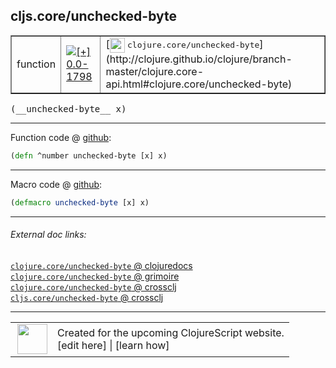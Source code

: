## cljs.core/unchecked-byte



 <table border="1">
<tr>
<td>function</td>
<td><a href="https://github.com/cljsinfo/cljs-api-docs/tree/0.0-1798"><img valign="middle" alt="[+] 0.0-1798" title="Added in 0.0-1798" src="https://img.shields.io/badge/+-0.0--1798-lightgrey.svg"></a> </td>
<td>
[<img height="24px" valign="middle" src="http://i.imgur.com/1GjPKvB.png"> <samp>clojure.core/unchecked-byte</samp>](http://clojure.github.io/clojure/branch-master/clojure.core-api.html#clojure.core/unchecked-byte)
</td>
</tr>
</table>


 <samp>
(__unchecked-byte__ x)<br>
</samp>

---







Function code @ [github](https://github.com/clojure/clojurescript/blob/r3115/src/cljs/cljs/core.cljs#L2211):

```clj
(defn ^number unchecked-byte [x] x)
```

<!--
Repo - tag - source tree - lines:

 <pre>
clojurescript @ r3115
└── src
    └── cljs
        └── cljs
            └── <ins>[core.cljs:2211](https://github.com/clojure/clojurescript/blob/r3115/src/cljs/cljs/core.cljs#L2211)</ins>
</pre>

-->

---

Macro code @ [github](https://github.com/clojure/clojurescript/blob/r3115/src/clj/cljs/core.clj#L384):

```clj
(defmacro unchecked-byte [x] x)
```

<!--
Repo - tag - source tree - lines:

 <pre>
clojurescript @ r3115
└── src
    └── clj
        └── cljs
            └── <ins>[core.clj:384](https://github.com/clojure/clojurescript/blob/r3115/src/clj/cljs/core.clj#L384)</ins>
</pre>
-->

---


###### External doc links:

[`clojure.core/unchecked-byte` @ clojuredocs](http://clojuredocs.org/clojure.core/unchecked-byte)<br>
[`clojure.core/unchecked-byte` @ grimoire](http://conj.io/store/v1/org.clojure/clojure/1.7.0-beta3/clj/clojure.core/unchecked-byte/)<br>
[`clojure.core/unchecked-byte` @ crossclj](http://crossclj.info/fun/clojure.core/unchecked-byte.html)<br>
[`cljs.core/unchecked-byte` @ crossclj](http://crossclj.info/fun/cljs.core.cljs/unchecked-byte.html)<br>

---

 <table>
<tr><td>
<img valign="middle" align="right" width="48px" src="http://i.imgur.com/Hi20huC.png">
</td><td>
Created for the upcoming ClojureScript website.<br>
[edit here] | [learn how]
</td></tr></table>

[edit here]:https://github.com/cljsinfo/cljs-api-docs/blob/master/cljsdoc/cljs.core_unchecked-byte.cljsdoc
[learn how]:https://github.com/cljsinfo/cljs-api-docs/wiki/cljsdoc-files

<!--

This information was too distracting to show to readers, but I'll leave it
commented here since it is helpful to:

- pretty-print the data used to generate this document
- and show how to retrieve that data



The API data for this symbol:

```clj
{:return-type number,
 :ns "cljs.core",
 :name "unchecked-byte",
 :signature ["[x]"],
 :history [["+" "0.0-1798"]],
 :type "function",
 :full-name-encode "cljs.core_unchecked-byte",
 :source {:code "(defn ^number unchecked-byte [x] x)",
          :title "Function code",
          :repo "clojurescript",
          :tag "r3115",
          :filename "src/cljs/cljs/core.cljs",
          :lines [2211]},
 :extra-sources [{:code "(defmacro unchecked-byte [x] x)",
                  :title "Macro code",
                  :repo "clojurescript",
                  :tag "r3115",
                  :filename "src/clj/cljs/core.clj",
                  :lines [384]}],
 :full-name "cljs.core/unchecked-byte",
 :clj-symbol "clojure.core/unchecked-byte"}

```

Retrieve the API data for this symbol:

```clj
;; from Clojure REPL
(require '[clojure.edn :as edn])
(-> (slurp "https://raw.githubusercontent.com/cljsinfo/cljs-api-docs/catalog/cljs-api.edn")
    (edn/read-string)
    (get-in [:symbols "cljs.core/unchecked-byte"]))
```

-->
